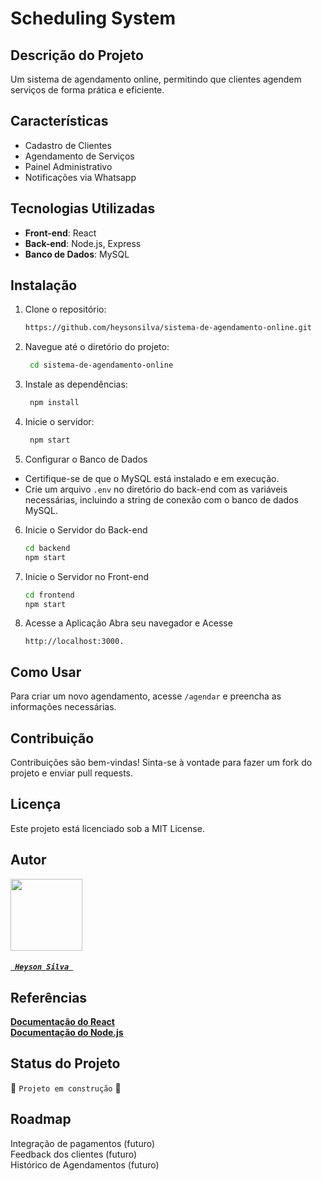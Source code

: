 # Scheduling System

## Descrição do Projeto
Um sistema de agendamento online, permitindo que clientes agendem serviços de forma prática e eficiente.

## Características
- Cadastro de Clientes
- Agendamento de Serviços
- Painel Administrativo
- Notificações via Whatsapp

## Tecnologias Utilizadas
- **Front-end**: React
- **Back-end**: Node.js, Express
- **Banco de Dados**: MySQL

## Instalação
1. Clone o repositório:
   ```bash
   https://github.com/heysonsilva/sistema-de-agendamento-online.git
2. Navegue até o diretório do projeto:
   ```bash
    cd sistema-de-agendamento-online
3. Instale as dependências:
   ```bash
    npm install
4. Inicie o servidor:
   ```bash
    npm start

5. Configurar o Banco de Dados
- Certifique-se de que o MySQL está instalado e em execução.
- Crie um arquivo ```.env``` no diretório do back-end com as variáveis necessárias, incluindo a string de conexão com o banco de dados MySQL.

6. Inicie o Servidor do Back-end
    ```bash
    cd backend
    npm start

7. Inicie o Servidor no Front-end
    ```bash
    cd frontend
    npm start

8. Acesse a Aplicação
   Abra seu navegador e Acesse
   ```
   http://localhost:3000.

## Como Usar
Para criar um novo agendamento, acesse ```/agendar``` e preencha as informações necessárias.

## Contribuição
Contribuições são bem-vindas! Sinta-se à vontade para fazer um fork do projeto e enviar pull requests.

## Licença
Este projeto está licenciado sob a MIT License.

## Autor
[<img src="https://avatars.githubusercontent.com/u/116231349?v=4" width=115><h5>```  Heyson Silva  ```</h5>](https://github.com/heysonsilva)

## Referências
<a href="https://pt-br.react.dev/community/docs-contributors"> <b> Documentação do React </b> </a>  <br>
<a href="https://pt-br.react.dev/community/docs-contributors](https://nodejs.org/api/all.html)"> <b> Documentação do Node.js </b> </a>  <br>

## Status do Projeto
:construction: ``` Projeto em construção ``` :construction:

## Roadmap
Integração de pagamentos (futuro) <br>
Feedback dos clientes (futuro) <br>
Histórico de Agendamentos (futuro)
